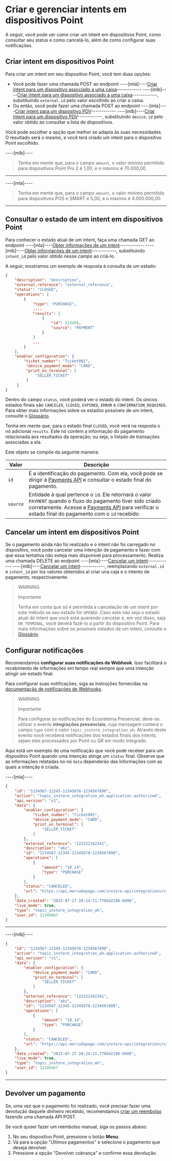 # Criar e gerenciar intents em dispositivos Point

A seguir, você pode ver como criar um intent em dispositivos Point, como consultar seu status e como cancelá-lo, além de como configurar suas notificações.

## Criar intent em dispositivos Point

Para criar um intent em seu dispositivo Point, você tem duas opções:
* Você pode fazer uma chamada POST ao endpoint ----[mla]----[Criar intent para um dispositivo associado a uma caixa](/developers/pt/reference/instore_api_mla/_instore-api_integrationsintents_point_pos_external_id/post)------------ ----[mlb]----[Criar intent para um dispositivo associado a uma caixa](/developers/pt/reference/instore_api_mlb/_instore-api_integrationsintents_point_pos_external_id/post)------------, substituindo `external.id` pelo valor escolhido ao criar a caixa.
* Ou então, você pode fazer uma chamada POST ao endpoint ----[mla]----[Criar intent para um dispositivo PDV](/developers/pt/reference/instore_api_mla/_instore-api_integrationsintents_point_device_id/post)------------ ----[mlb]----[Criar intent para um dispositivo PDV](/developers/pt/reference/instore_api_mlb/_instore-api_integrationsintents_point_device_id/post)------------, substituindo `device.id` pelo valor obtido ao consultar a lista de dispositivos.

Você pode escolher a opção que melhor se adapta às suas necessidades. O resultado será o mesmo, e você terá criado um intent para o dispositivo Point escolhido.

----[mlb]----
> Tenha em mente que, para o campo `amount`, o valor mínimo permitido para dispositivos Point Pro 2 é 1,00, e o máximo é 70.000,00.

------------

----[mla]----
> Tenha em mente que, para o campo `amount`, o valor mínimo permitido para dispositivos POS e SMART é 5,00, e o máximo é 4.000.000,00.

------------

## Consultar o estado de um intent em dispositivos Point

Para conhecer o estado atual de um intent, faça uma chamada GET ao endpoint ----[mla]----[Obter informações de um intent](/developers/pt/reference/instore_api_mla/_instore-api_integrationsintents_intent_id_point/get)------------ ----[mlb]----[Obter informações de um intent](/developers/pt/reference/instore_api_mlb/_instore-api_integrationsintents_intent_id_point/get)------------, substituindo `intent_id` pelo valor obtido nesse campo ao criá-lo.

A seguir, mostramos um exemplo de resposta à consulta de um estado:

``` json
{
    "description": "description",
    "external_reference": "external_reference",
    "status": "CLOSED",
    "operations": [
        {
            "type": "PURCHASE",
            ....
            "results": [
                {
                    "id": 123456,
                    "source": "PAYMENT"
                }
            ]
            ...
        }
    ],
    "enabler_configuration": {
        "ticket_number": "Ticket001",
         "device_payment_mode": "CARD",
         "print_on_terminal": [
             "SELLER_TICKET"
         ]
     }
}
```

Dentro do campo `status`, você poderá ver o estado do intent. Os únicos estados finais são `CANCELED`, `CLOSED`, `EXPIRED`, `ERROR` e `CONFIRMATION_REQUIRED`.
Para obter mais informações sobre os estados possíveis de um intent, consulte o [Glossário](/developers/pt/docs/ecosistema-presencial/glossary).

Tenha em mente que, para o estado final `CLOSED`, você verá na resposta o nó adicional `results`. Este nó contém a informação do pagamento relacionada aos resultados da operação; ou seja, o listado de transações associadas a ela.

Este objeto se compõe da seguinte maneira:

| Valor | Descrição |
|---|---|
| `id` | É a identificação do pagamento. Com ela, você pode se dirigir à [Payments API](/developers/pt/reference/payments/_payments_id/get) e consultar o estado final do pagamento. |
| `source` | Entidade à qual pertence o `id`. Ele retornará o valor `PAYMENT` quando o fluxo do pagamento tiver sido criado corretamente. Acesse a [Payments API](/developers/pt/reference/payments/_payments_id/get) para verificar o estado final do pagamento com o `id` recebido. |

## Cancelar um intent em dispositivos Point

Se o pagamento ainda não foi realizado e o intent não foi carregado no dispositivo, você pode cancelar uma intenção de pagamento e fazer com que essa tentativa não esteja mais disponível para processamento. 
Realiza uma chamada DELETE ao endpoint ----[mla]----[Cancelar um intent](/developers/pt/reference/instore_api_mla/_instore-api_integrationsintents_intent_id_point/delete)------------ ----[mlb]----[Cancelar um intent](/developers/pt/reference/instore_api_mlb/_instore-api_integrationsintents_intent_id_point/delete)------------, reemplazando `external.id` e `intent_id` por los valores obtenidos al criar una caja e o intento de pagamento, respectivamente.

> WARNING
>
> Importante
>
> Tenha em conta que só é permitida a cancelação de um intent por este método se seu estado for `OPENED`. Caso este não seja o estado atual do intent que você está querendo cancelar e, em vez disso, seja `ON_TERMINAL`, você deverá fazê-lo a partir do dispositivo Point. Para mais informações sobre os possíveis estados de um intent, consulte o [Glossário](/developers/pt/docs/ecosistema-presencial/glossary).


## Configurar notificações

Recomendamos **configurar suas notificações de Webhook**. Isso facilitará o recebimento de informações em tempo real sempre que uma intenção atingir um estado final.

Para configurar suas notificações, siga as instruções fornecidas na [documentação de notificações de Webhooks](/developers/pt/docs/ecosistema-presencial/additional-content/your-integrations/notifications/webhooks).

> WARNING
>
> Importante
>
> Para configurar as notificações do Ecosistema Presencial, deve-se utilizar o evento **integrações presenciais**, cuja mensagem conterá o campo `type` com o valor `topic_instore_integration_wh`. Através deste evento você receberá notificações dos estados finais dos intents, sejam eles processados ​​por Point ou QR em modo integrado. 

Aqui está um exemplo de uma notificação que você pode receber para um dispositivo Point quando uma intenção atinge um `status` final. Observe que as informações relatadas no nó `data` dependerão das informações com as quais a intenção é criada.

----[mla]----
``` json
{
    "id": "1234567-12345-12345678-1234567890",
    "action": "topic_instore_integration_wh.application.authorized",
    "api_version": "v1",
    "data": {
        "enabler_configuration": {
            "ticket_number": "Ticket001",
            "device_payment_mode": "CARD",
            "print_on_terminal": [
                "SELLER_TICKET"
            ]
        },
        "external_reference": "123132342341",
        "description": "abc",
        "id": "1234567-12345-12345678-1234567890",
        "operations": [
            {
                "amount": "10.14",
                "type": "PURCHASE"
            }
        ],
        "status": "CANCELED",
        "url": "https://api.mercadopago.com/instore-api/integrations/v1/intents/1234567-12345-12345678-1234567890/point"
    },
    "date_created": "2023-07-27 20:24:21.776642198-0400",
    "live_mode": true,
    "type": "topic_instore_integration_wh",
    "user_id": 12345667
}

```
------------
----[mlb]----
``` json
{
    "id": "1234567-12345-12345678-1234567890",
    "action": "topic_instore_integration_wh.application.authorized",
    "api_version": "v1",
    "data": {
        "enabler_configuration": {
            "device_payment_mode": "CARD",
            "print_on_terminal": [
                "SELLER_TICKET"
            ]
        },
        "external_reference": "123132342341",
        "description": "abc",
        "id": "1234567-12345-12345678-1234567890",
        "operations": [
            {
                "amount": "10.14",
                "type": "PURCHASE"
            }
        ],
        "status": "CANCELED",
        "url": "https://api.mercadopago.com/instore-api/integrations/v1/intents/1234567-12345-12345678-1234567890/point"
    },
    "date_created": "2023-07-27 20:24:21.776642198-0400",
    "live_mode": true,
    "type": "topic_instore_integration_wh",
    "user_id": 12345667
}

```
------------

## Devolver um pagamento

Se, uma vez que o pagamento foi realizado, você precisar fazer uma devolução daquele dinheiro recebido, recomendamos [criar um reembolso](/developers/pt/reference/chargebacks/_payments_id_refunds/post) fazendo uma chamada API POST.

Se você quiser fazer um reembolso manual, siga os passos abaixo: 
1. No seu dispositivo Point, pressione o botão **Menu**.
2. Vá para a opção "Últimos pagamentos" e selecione o pagamento que deseja devolver.
3. Pressione a opção "Devolver cobrança" e confirme essa devolução.
